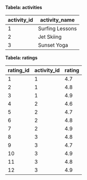 

**Tabela: activities**

| activity_id | activity_name |
|---|---|
| 1 | Surfing Lessons |
| 2 | Jet Skiing |
| 3 | Sunset Yoga |

**Tabela: ratings**

| rating_id | activity_id | rating |
|---|---|---|
| 1 | 1 | 4.7 |
| 2 | 1 | 4.8 |
| 3 | 1 | 4.9 |
| 4 | 2 | 4.6 |
| 5 | 2 | 4.7 |
| 6 | 2 | 4.8 |
| 7 | 2 | 4.9 |
| 8 | 3 | 4.8 |
| 9 | 3 | 4.7 |
| 10 | 3 | 4.9 |
| 11 | 3 | 4.8 |
| 12 | 3 | 4.9 |
